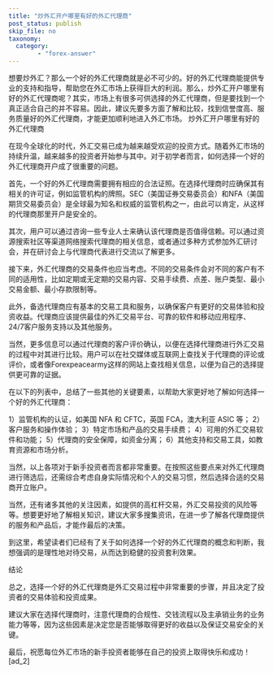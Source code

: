 ```yaml
---
title: "炒外汇开户哪里有好的外汇代理商"
post_status: publish
skip_file: no
taxonomy:
  category:
        - "forex-answer"
---
```


想要炒外汇？那么一个好的外汇代理商就是必不可少的。好的外汇代理商能提供专业的支持和指导，帮助您在外汇市场上获得巨大的利润。那么，炒外汇开户哪里有好的外汇代理商呢？其实，市场上有很多可供选择的外汇代理商，但是要找到一个真正适合自己的并不容易。因此，建议先要多方面了解和比较，找到信誉度高、服务质量好的外汇代理商，才能更加顺利地进入外汇市场。 炒外汇开户哪里有好的外汇代理商

在现今全球化的时代，外汇交易已成为越来越受欢迎的投资方式。随着外汇市场的持续升温，越来越多的投资者开始参与其中。对于初学者而言，如何选择一个好的外汇代理商开户成了很重要的问题。

首先，一个好的外汇代理商需要拥有相应的合法证照。在选择代理商时应确保其有相关的许可证，例如监管机构的牌照。SEC（美国证券交易委员会）和NFA（美国期货交易委员会）是全球最为知名和权威的监管机构之一，由此可以肯定，从这样的代理商那里开户是安全的。

其次，用户可以通过咨询一些专业人士来确认该代理商是否值得信赖。可以通过资源搜索社区等渠道网络搜索代理商的相关信息，或者通过多种方式参加外汇研讨会，并在研讨会上与代理商代表进行交流以了解更多。

接下来，外汇代理商的交易条件也应当考虑。不同的交易条件会对不同的客户有不同的适用性，比如定期或无定期的交易内容、交易手续费、点差、账户类型、最小交易金额、最小存款限制等。

此外，备选代理商应有基本的交易工具和服务，以确保客户有更好的交易体验和投资收益。代理商应该提供最佳的外汇交易平台、可靠的软件和移动应用程序、24/7客户服务支持以及其他服务。

当然，更多信息可以通过代理商的客户评价确认，以便在选择代理商进行外汇交易的过程中对其进行比较。用户可以在社交媒体或互联网上查找关于代理商的评论或评价，或者像Forexpeacearmy这样的网站上查找相关信息，以便为自己的选择提供更可靠的证据。

在以下的列表中，总结了一些其他的关键要素，以帮助大家更好地了解如何选择一个好的外汇代理商：

1）监管机构的认证，如美国 NFA 和 CFTC，英国 FCA，澳大利亚 ASIC 等； 2）客户服务和操作体验； 3）特定市场和产品的交易手续费； 4）可用的外汇交易软件和功能； 5）代理商的安全保障，如资金分离； 6）其他支持和交易工具，如教育资源和市场分析。

当然，以上各项对于新手投资者而言都非常重要。在按照这些要点来对外汇代理商进行筛选后，还需综合考虑自身实际情况和个人的交易习惯，然后选择合适的交易商开立账户。

当然，还有诸多其他的关注因素，如提供的高杠杆交易，外汇交易投资的风险等等。想要更好地了解相关知识，建议大家多搜集资讯，在进一步了解各代理商提供的服务和产品后，才能作最后的决策。

到这里，希望读者们已经有了关于如何选择一个好的外汇代理商的概念和判断，我想强调的是理性地对待交易，从而达到稳健的投资套利效果。

结论

总之，选择一个好的外汇代理商是外汇交易过程中非常重要的步骤，并且决定了投资者的交易体验和投资成果。

建议大家在选择代理商时，注意代理商的合规性、交钱流程以及主承销业务的业务能力等等，因为这些因素是决定您是否能够取得更好的收益以及保证交易安全的关键。

最后，祝愿每位外汇市场的新手投资者能够在自己的投资上取得快乐和成功！ \[ad\_2\]
